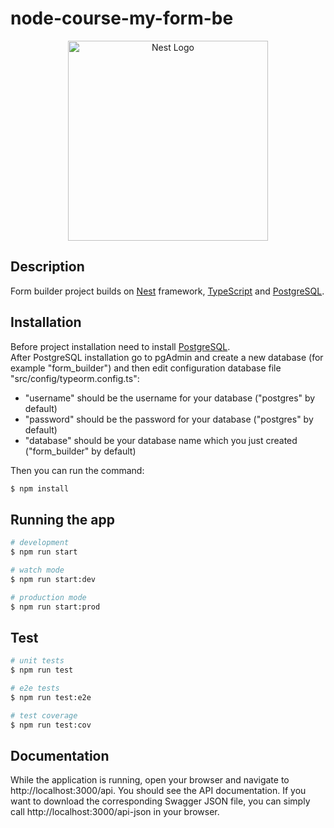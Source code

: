 # node-course-my-form-be

<p align="center">
  <a href="http://nestjs.com/" target="blank"><img src="https://nestjs.com/img/logo_text.svg" width="320" alt="Nest Logo" /></a>
</p>

## Description

Form builder project builds on [Nest](https://github.com/nestjs/nest) framework, [TypeScript](https://github.com/microsoft/TypeScript) and [PostgreSQL](https://github.com/postgres/postgres).

## Installation
Before project installation need to install [PostgreSQL](https://www.postgresql.org/download/). <br>
After PostgreSQL installation go to pgAdmin and create a new database (for example "form_builder") and then edit configuration database file "src/config/typeorm.config.ts":
  - "username" should be the username for your database ("postgres" by default)
  - "password" should be the password for your database ("postgres" by default)
  - "database" should be your database name which you just created ("form_builder" by default)

Then you can run the command:
```bash
$ npm install
```

## Running the app

```bash
# development
$ npm run start

# watch mode
$ npm run start:dev

# production mode
$ npm run start:prod
```

## Test

```bash
# unit tests
$ npm run test

# e2e tests
$ npm run test:e2e

# test coverage
$ npm run test:cov
```

## Documentation
While the application is running, open your browser and navigate to http://localhost:3000/api. You should see the API documentation.
If you want to download the corresponding Swagger JSON file, you can simply call http://localhost:3000/api-json in your browser.